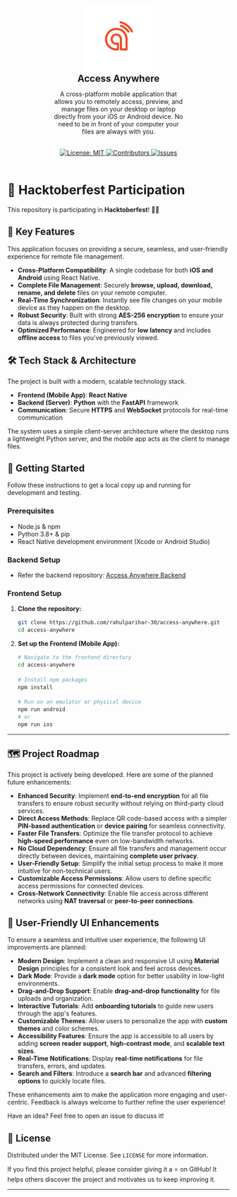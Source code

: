 <div align="center" style="margin: 0px auto; padding: 20px; border-radius: 10px; width: 60%;">
<img src="./assets/images/icon.png" alt="Icon" height="150px" width="150px" />
<h2 style="margin: 0;">Access Anywhere</h2>
<p>A cross-platform mobile application that allows you to remotely access, preview, and manage files on your desktop or laptop directly from your iOS or Android device. No need to be in front of your computer your files are always with you.</p><br/>
<a href="https://opensource.org/licenses/MIT">
    <img src="https://img.shields.io/badge/License-MIT-blue.svg" alt="License: MIT">
</a>
<a href="https://github.com/rahulparihar-30/access-anywhere/graphs/contributors">
    <img src="https://img.shields.io/github/contributors/rahulparihar-30/access-anywhere" alt="Contributors">
</a>
<a href="https://github.com/rahulparihar-30/access-anywhere/issues">
    <img src="https://img.shields.io/github/issues/rahulparihar-30/access-anywhere" alt="Issues">
</a>
</div>

# 🎉 Hacktoberfest Participation

This repository is participating in **Hacktoberfest**! 🎃🍂

## 🌟 Key Features

This application focuses on providing a secure, seamless, and user-friendly experience for remote file management.

- **Cross-Platform Compatibility**: A single codebase for both **iOS and Android** using React Native.
- **Complete File Management**: Securely **browse, upload, download, rename, and delete** files on your remote computer.
- **Real-Time Synchronization**: Instantly see file changes on your mobile device as they happen on the desktop.
- **Robust Security**: Built with strong **AES-256 encryption** to ensure your data is always protected during transfers.
- **Optimized Performance**: Engineered for **low latency** and includes **offline access** to files you've previously viewed.

## 🛠️ Tech Stack & Architecture

The project is built with a modern, scalable technology stack.

- **Frontend (Mobile App)**: **React Native**
- **Backend (Server)**: **Python** with the **FastAPI** framework
- **Communication**: Secure **HTTPS** and **WebSocket** protocols for real-time communication

The system uses a simple client-server architecture where the desktop runs a lightweight Python server, and the mobile app acts as the client to manage files.

## 🚀 Getting Started

Follow these instructions to get a local copy up and running for development and testing.

### Prerequisites

- Node.js & npm
- Python 3.8+ & pip
- React Native development environment (Xcode or Android Studio)

### Backend Setup

- Refer the backend repository: [Access Anywhere Backend](https://github.com/rahulparihar-30/access-anywhere-server)

### Frontend Setup

1.  **Clone the repository:**

    ```sh
    git clone https://github.com/rahulparihar-30/access-anywhere.git
    cd access-anywhere
    ```

2.  **Set up the Frontend (Mobile App):**

    ```sh
    # Navigate to the frontend directory
    cd access-anywhere

    # Install npm packages
    npm install

    # Run on an emulator or physical device
    npm run android
    # or
    npm run ios
    ```

---

## 🗺️ Project Roadmap

This project is actively being developed. Here are some of the planned future enhancements:

- **Enhanced Security**: Implement **end-to-end encryption** for all file transfers to ensure robust security without relying on third-party cloud services.
- **Direct Access Methods**: Replace QR code-based access with a simpler **PIN-based authentication** or **device pairing** for seamless connectivity.
- **Faster File Transfers**: Optimize the file transfer protocol to achieve **high-speed performance** even on low-bandwidth networks.
- **No Cloud Dependency**: Ensure all file transfers and management occur directly between devices, maintaining **complete user privacy**.
- **User-Friendly Setup**: Simplify the initial setup process to make it more intuitive for non-technical users.
- **Customizable Access Permissions**: Allow users to define specific access permissions for connected devices.
- **Cross-Network Connectivity**: Enable file access across different networks using **NAT traversal** or **peer-to-peer connections**.

## 🎨 User-Friendly UI Enhancements

To ensure a seamless and intuitive user experience, the following UI improvements are planned:

- **Modern Design**: Implement a clean and responsive UI using **Material Design** principles for a consistent look and feel across devices.
- **Dark Mode**: Provide a **dark mode** option for better usability in low-light environments.
- **Drag-and-Drop Support**: Enable **drag-and-drop functionality** for file uploads and organization.
- **Interactive Tutorials**: Add **onboarding tutorials** to guide new users through the app's features.
- **Customizable Themes**: Allow users to personalize the app with **custom themes** and color schemes.
- **Accessibility Features**: Ensure the app is accessible to all users by adding **screen reader support**, **high-contrast mode**, and **scalable text sizes**.
- **Real-Time Notifications**: Display **real-time notifications** for file transfers, errors, and updates.
- **Search and Filters**: Introduce a **search bar** and advanced **filtering options** to quickly locate files.

These enhancements aim to make the application more engaging and user-centric. Feedback is always welcome to further refine the user experience!

Have an idea? Feel free to open an issue to discuss it\!

## 📄 License

Distributed under the MIT License. See `LICENSE` for more information.

If you find this project helpful, please consider giving it a ⭐ on GitHub! It helps others discover the project and motivates us to keep improving it.

---
